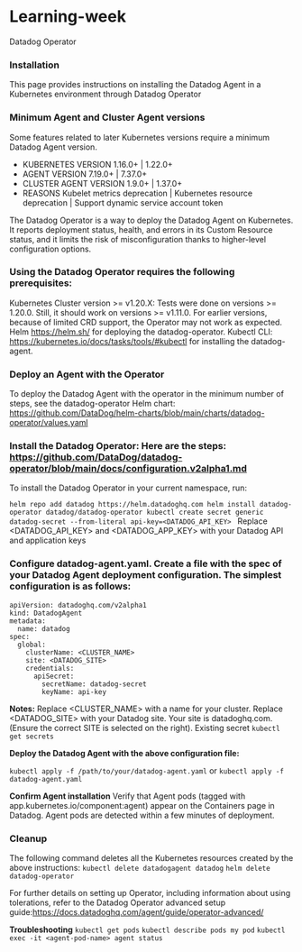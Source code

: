 # Learning-week
Datadog Operator 

### Installation
This page provides instructions on installing the Datadog Agent in a Kubernetes environment through Datadog Operator

### Minimum Agent and Cluster Agent versions
Some features related to later Kubernetes versions require a minimum Datadog Agent version.

- KUBERNETES VERSION 1.16.0+ | 1.22.0+	
- AGENT VERSION	7.19.0+ | 7.37.0+	
- CLUSTER AGENT VERSION	1.9.0+ | 1.37.0+
- REASONS Kubelet metrics deprecation | Kubernetes resource deprecation | Support dynamic service account token

The Datadog Operator is a way to deploy the Datadog Agent on Kubernetes. It reports deployment status, health, and errors in its Custom Resource status, and it limits the risk of misconfiguration thanks to higher-level configuration options.

### Using the Datadog Operator requires the following prerequisites:
Kubernetes Cluster version >= v1.20.X: Tests were done on versions >= 1.20.0. Still, it should work on versions >= v1.11.0. For earlier versions, because of limited CRD support, the Operator may not work as expected.
Helm https://helm.sh/ for deploying the datadog-operator.
Kubectl CLI: https://kubernetes.io/docs/tasks/tools/#kubectl for installing the datadog-agent.

### Deploy an Agent with the Operator
To deploy the Datadog Agent with the operator in the minimum number of steps, see the datadog-operator Helm chart: https://github.com/DataDog/helm-charts/blob/main/charts/datadog-operator/values.yaml

### Install the Datadog Operator: Here are the steps: https://github.com/DataDog/datadog-operator/blob/main/docs/configuration.v2alpha1.md
To install the Datadog Operator in your current namespace, run:

`helm repo add datadog https://helm.datadoghq.com
helm install datadog-operator datadog/datadog-operator
kubectl create secret generic datadog-secret --from-literal api-key=<DATADOG_API_KEY>
`
Replace <DATADOG_API_KEY> and <DATADOG_APP_KEY> with your Datadog API and application keys

### Configure datadog-agent.yaml. Create a file with the spec of your Datadog Agent deployment configuration. The simplest configuration is as follows:

``` 
apiVersion: datadoghq.com/v2alpha1
kind: DatadogAgent
metadata:
  name: datadog
spec:
  global:
    clusterName: <CLUSTER_NAME>
    site: <DATADOG_SITE>
    credentials:
      apiSecret:
        secretName: datadog-secret
        keyName: api-key
```
**Notes:** 
Replace <CLUSTER_NAME> with a name for your cluster.
Replace <DATADOG_SITE> with your Datadog site. Your site is datadoghq.com. (Ensure the correct SITE is selected on the right).
Existing secret `kubectl get secrets`

**Deploy the Datadog Agent with the above configuration file:**

`kubectl apply -f /path/to/your/datadog-agent.yaml` or `kubectl apply -f datadog-agent.yaml`

**Confirm Agent installation**
Verify that Agent pods (tagged with app.kubernetes.io/component:agent) appear on the Containers page in Datadog. Agent pods are detected within a few minutes of deployment.

### Cleanup
The following command deletes all the Kubernetes resources created by the above instructions:
`kubectl delete datadogagent datadog`
`helm delete datadog-operator`

For further details on setting up Operator, including information about using tolerations, refer to the Datadog Operator advanced setup guide:https://docs.datadoghq.com/agent/guide/operator-advanced/

**Troubleshooting**
`kubectl get pods`
`kubectl describe pods my pod`
`kubectl exec -it <agent-pod-name> agent status`
